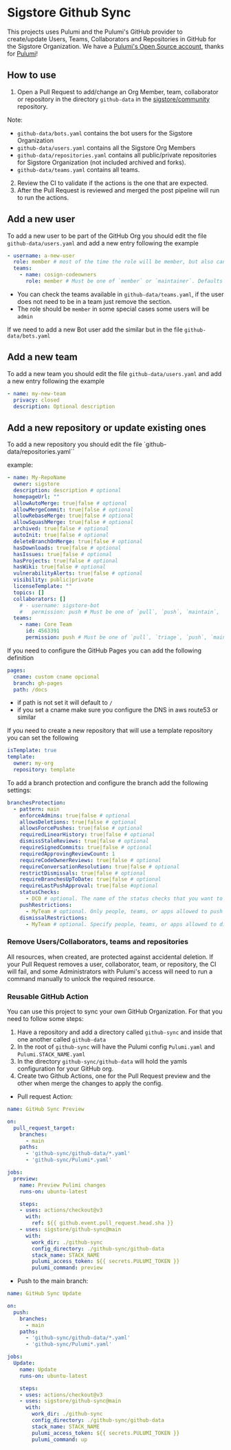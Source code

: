 # Sigstore Github Sync

This projects uses Pulumi and the Pulumi's GitHub provider to create/update Users, Teams, Collaborators and Repositories in GitHub for the Sigstore Organization.
We have a [Pulumi's Open Source account](https://www.pulumi.com/pricing/open-source-free-tier/), thanks for [Pulumi](https://www.pulumi.com/)!

## How to use

1. Open a Pull Request to add/change an Org Member, team, collaborator or repository in the directory `github-data` in the [sigstore/community](https://github.com/sigstore/community) repository.

Note:
  - `github-data/bots.yaml` contains the bot users for the Sigstore Organization
  - `github-data/users.yaml` contains all the Sigstore Org Members
  - `github-data/repositories.yaml` contains all public/private repositories for Sigstore Organization (not included archived and forks).
  - `github-data/teams.yaml` contains all teams.

2. Review the CI to validate if the actions is the one that are expected.
3. After the Pull Request is reviewed and merged the post pipeline will run to run the actions.


## Add a new user

To add a new user to be part of the GitHub Org you should edit the file `github-data/users.yaml`
and add a new entry following the example

```yaml
- username: a-new-user
  role: member # most of the time the role will be member, but also can be admin
  teams:
    - name: cosign-codeowners
      role: member # Must be one of `member` or `maintainer`. Defaults to `member`.
```

- You can check the teams available in `github-data/teams.yaml`, if the user does not need to be in a team just remove the section.
- The role should be `member` in some special cases some users will be `admin`

If we need to add a new Bot user add the similar but in the file `github-data/bots.yaml`

## Add a new team

To add a new team you should edit the file `github-data/users.yaml`
and add a new entry following the example

```yaml
- name: my-new-team
  privacy: closed
  description: Optional description
```

## Add a new repository or update existing ones

To add a new repository you should edit the file `github-data/repositories.yaml``

example:

```yaml
- name: My-RepoName
  owner: sigstore
  description: description # optional
  homepageUrl: ""
  allowAutoMerge: true|false # optional
  allowMergeCommit: true|false # optional
  allowRebaseMerge: true|false # optional
  allowSquashMerge: true|false # optional
  archived: true|false # optional
  autoInit: true|false # optional
  deleteBranchOnMerge: true|false # optional
  hasDownloads: true|false # optional
  hasIssues: true|false # optional
  hasProjects: true|false # optional
  hasWiki: true|false # optional
  vulnerabilityAlerts: true|false # optional
  visibility: public|private
  licenseTemplate: ""
  topics: []
  collaborators: []
    # - username: sigstore-bot
    #   permission: push # Must be one of `pull`, `push`, `maintain`, `triage` or `admin` for organization-owned repositories.
  teams:
    - name: Core Team
      id: 4563391
      permission: push # Must be one of `pull`, `triage`, `push`, `maintain`, or `admin`. Defaults to `pull`.
```

If you need to configure the GitHub Pages you can add the following definition

```yaml
pages:
  cname: custom cname opcional
  branch: gh-pages
  path: /docs
```

- if path is not set it will default to `/`
- if you set a cname make sure you configure the DNS in aws route53 or similar

If you need to create a new repository that will use a template repository you can set the following

```yaml
isTemplate: true
template:
  owner: my-org
  repository: template
```

To add a branch protection and configure the branch add the following settings:

```yaml
branchesProtection:
  - pattern: main
    enforceAdmins: true|false # optional
    allowsDeletions: true|false # optional
    allowsForcePushes: true|false # optional
    requiredLinearHistory: true|false # optional
    dismissStaleReviews: true|false # optional
    requireSignedCommits: true|false # optional
    requiredApprovingReviewCount: 1
    requireCodeOwnerReviews: true|false # optional
    requireConversationResolution: true|false # optional
    restrictDismissals: true|false # optional
    requireBranchesUpToDate: true|false # optional
    requireLastPushApproval: true|false #optional
    statusChecks:
      - DCO # optional. The name of the status checks that you want to be required for a PR.
    pushRestrictions:
      - MyTeam # optional. Only people, teams, or apps allowed to push will be able to create new branches matching this rule.
    dismissalRestrictions:
      - MyTeam # optional. Specify people, teams, or apps allowed to dismiss pull request reviews.
```

### Remove Users/Collaborators, teams and repositories

All resources, when created, are protected against accidental deletion. If your Pull Request removes a user,
collaborator, team, or repository, the CI will fail, and some Administrators with Pulumi's access will need to run a command
manually to unlock the required resource.

### Reusable GitHub Action

You can use this project to sync your own GitHub Organization. For that you need to follow some steps:

1. Have a repository and add a directory called `github-sync` and inside that one another called `github-data`
2. In the root of `github-sync` will have the Pulumi config `Pulumi.yaml` and `Pulumi.STACK_NAME.yaml`
3. In the directory `github-sync/github-data` will hold the yamls configuration for your GitHub org.
4. Create two Github Actions, one for the Pull Request preview and the other when merge the changes to apply the config.

- Pull request Action:

```yaml
name: GitHub Sync Preview

on:
  pull_request_target:
    branches:
      - main
    paths:
      - 'github-sync/github-data/*.yaml'
      - 'github-sync/Pulumi*.yaml'

jobs:
  preview:
    name: Preview Pulimi changes
    runs-on: ubuntu-latest

    steps:
    - uses: actions/checkout@v3
      with:
        ref: ${{ github.event.pull_request.head.sha }}
    - uses: sigstore/github-sync@main
      with:
        work_dir: ./github-sync
        config_directory: ./github-sync/github-data
        stack_name: STACK_NAME
        pulumi_access_token: ${{ secrets.PULUMI_TOKEN }}
        pulumi_command: preview
```

- Push to the main branch:

```yaml
name: GitHub Sync Update

on:
  push:
    branches:
      - main
    paths:
      - 'github-sync/github-data/*.yaml'
      - 'github-sync/Pulumi*.yaml'

jobs:
  Update:
    name: Update
    runs-on: ubuntu-latest

    steps:
    - uses: actions/checkout@v3
    - uses: sigstore/github-sync@main
      with:
        work_dir: ./github-sync
        config_directory: ./github-sync/github-data
        stack_name: STACK_NAME
        pulumi_access_token: ${{ secrets.PULUMI_TOKEN }}
        pulumi_command: up
```
